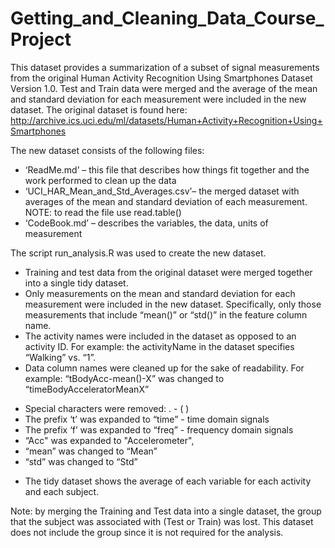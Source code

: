 # Getting_and_Cleaning_Data_Course_Project

This dataset provides a summarization of a subset of signal measurements from the original Human Activity Recognition Using Smartphones Dataset Version 1.0.  Test and Train data were merged and the average of the mean and standard deviation for each measurement were included in the new dataset. The original dataset is found here: http://archive.ics.uci.edu/ml/datasets/Human+Activity+Recognition+Using+Smartphones

The new dataset consists of the following files:
* ‘ReadMe.md’ – this file that describes how things fit together and the work performed to clean up the data
*	‘UCI_HAR_Mean_and_Std_Averages.csv’– the merged dataset with averages of the mean and standard deviation of each measurement.
  NOTE: to read the file use read.table()
* ‘CodeBook.md’ – describes the variables, the data, units of measurement 

The script run_analysis.R was used to create the new dataset.
*	Training and test data from the original dataset were merged together into a single tidy dataset. 
*	Only measurements on the mean and standard deviation for each measurement were included in the new dataset. Specifically, only those measurements that include “mean()” or “std()” in the feature column name.
*	The activity names were included in the dataset as opposed to an activity ID. For example: the activityName in the dataset specifies “Walking” vs. “1”.
*	Data column names were cleaned up for the sake of readability. For example: “tBodyAcc-mean()-X” was changed to “timeBodyAcceleratorMeanX”
  +	Special characters were removed:   .  -  (  ) 
  +	The prefix ‘t’ was expanded to “time” - time domain signals
  +	The prefix ‘f’ was expanded to “freq” - frequency domain signals
  +	“Acc" was expanded to "Accelerometer",
  +	“mean” was changed to “Mean”
  +	“std” was changed to “Std”
*	The tidy dataset shows the average of each variable for each activity and each subject.

Note: by merging the Training and Test data into a single dataset, the group that the subject was associated with (Test or Train) was lost. This dataset does not include the group since it is not required for the analysis. 
